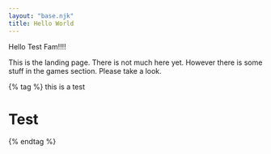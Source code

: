 ```yaml
---
layout: "base.njk"
title: Hello World
---
```


Hello Test Fam!!!!

This is the landing page. There is not much here yet. However there is some stuff in the games section. Please take a look. 



{% tag %}
this is a test

# Test
{% endtag %}